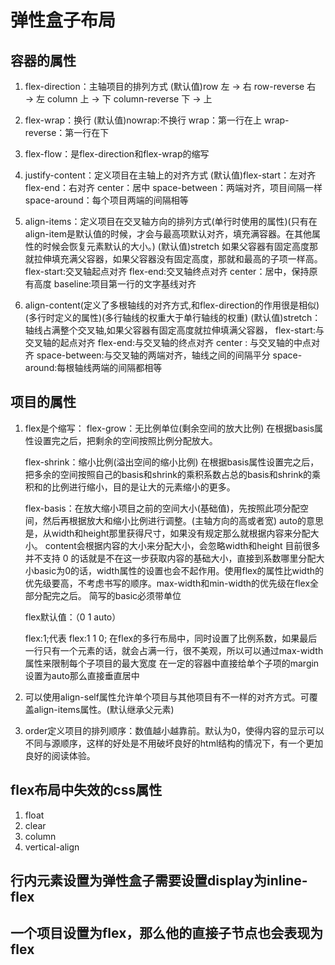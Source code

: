 # 弹性盒子布局

## 容器的属性

1. flex-direction：主轴项目的排列方式
    (默认值)row 左 → 右             row-reverse 右 → 左
    column 上 → 下          column-reverse 下 → 上

2. flex-wrap：换行
    (默认值)nowrap:不换行           wrap：第一行在上
    wrap-reverse：第一行在下

3. flex-flow：是flex-direction和flex-wrap的缩写

4. justify-content：定义项目在主轴上的对齐方式
    (默认值)flex-start：左对齐          flex-end：右对齐
    center：居中            space-between：两端对齐，项目间隔一样
    space-around：每个项目两端的间隔相等

5. align-items：定义项目在交叉轴方向的排列方式(单行时使用的属性)(只有在align-item是默认值的时候，才会与最高项默认对齐，填充满容器。在其他属性的时候会恢复元素默认的大小。)
    (默认值)stretch 如果父容器有固定高度那就拉伸填充满父容器，如果父容器没有固定高度，那就和最高的子项一样高。
    flex-start:交叉轴起点对齐
    flex-end:交叉轴终点对齐
    center：居中，保持原有高度
    baseline:项目第一行的文字基线对齐

6. align-content(定义了多根轴线的对齐方式,和flex-direction的作用很是相似)(多行时定义的属性)(多行轴线的权重大于单行轴线的权重)
    (默认值)stretch：轴线占满整个交叉轴,如果父容器有固定高度就拉伸填满父容器，
    flex-start:与交叉轴的起点对齐
    flex-end:与交叉轴的终点对齐
    center : 与交叉轴的中点对齐
    space-between:与交叉轴的两端对齐，轴线之间的间隔平分
    space-around:每根轴线两端的间隔都相等

## 项目的属性

1. flex是个缩写：
    flex-grow：无比例单位(剩余空间的放大比例)
    在根据basis属性设置完之后，把剩余的空间按照比例分配放大。

    flex-shrink：缩小比例(溢出空间的缩小比例)
    在根据basis属性设置完之后，把多余的空间按照自己的basis和shrink的乘积系数占总的basis和shrink的乘积和的比例进行缩小，目的是让大的元素缩小的更多。

    flex-basis：在放大缩小项目之前的空间大小(基础值)，先按照此项分配空间，然后再根据放大和缩小比例进行调整。(主轴方向的高或者宽)
    auto的意思是，从width和height那里获得尺寸，如果没有规定那么就根据内容来分配大小。
    content会根据内容的大小来分配大小，会忽略width和height   目前很多并不支持
    0 的话就是不在这一步获取内容的基础大小，直接到系数哪里分配大小basic为0的话，width属性的设置也会不起作用。使用flex的属性比width的优先级要高，不考虑书写的顺序。max-width和min-width的优先级在flex全部分配完之后。
    简写的basic必须带单位

    flex默认值：（0 1 auto）

    flex:1;代表 flex:1 1 0;
    在flex的多行布局中，同时设置了比例系数，如果最后一行只有一个元素的话，就会占满一行，很不美观，所以可以通过max-width属性来限制每个子项目的最大宽度
    在一定的容器中直接给单个子项的margin设置为auto那么直接垂直居中

2. 可以使用align-self属性允许单个项目与其他项目有不一样的对齐方式。可覆盖align-items属性。(默认继承父元素)

3. order定义项目的排列顺序：数值越小越靠前。默认为0，使得内容的显示可以不同与源顺序，这样的好处是不用破坏良好的html结构的情况下，有一个更加良好的阅读体验。

## flex布局中失效的css属性

1. float
2. clear
3. column
4. vertical-align

## 行内元素设置为弹性盒子需要设置display为inline-flex

## 一个项目设置为flex，那么他的直接子节点也会表现为flex
